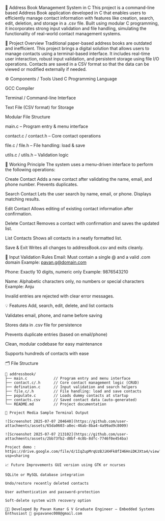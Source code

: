 📒 Address Book Management System in C This project is a command-line based Address Book application developed in C that enables users to efficiently manage contact information with features like creation, search, edit, deletion, and storage in a .csv file. Built using modular C programming, it incorporates strong input validation and file handling, simulating the functionality of real-world contact management systems.

📌 Project Overview Traditional paper-based address books are outdated and inefficient. This project brings a digital solution that allows users to manage contacts using a terminal-based interface. It includes real-time user interaction, robust input validation, and persistent storage using file I/O operations. Contacts are saved in a CSV format so that the data can be viewed or modified externally if needed.

⚙️ Components / Tools Used C Programming Language

GCC Compiler

Terminal / Command-line Interface

Text File (CSV format) for Storage

Modular File Structure

main.c – Program entry & menu interface

contact.c / contact.h – Core contact operations

file.c / file.h – File handling: load & save

utils.c / utils.h – Validation logic

🧠 Working Principle The system uses a menu-driven interface to perform the following operations:

Create Contact Adds a new contact after validating the name, email, and phone number. Prevents duplicates.

Search Contact Lets the user search by name, email, or phone. Displays matching results.

Edit Contact Allows editing of existing contact information after confirmation.

Delete Contact Removes a contact with confirmation and saves the updated list.

List Contacts Shows all contacts in a neatly formatted list.

Save & Exit Writes all changes to addressBook.csv and exits cleanly.

🔐 Input Validation Rules Email: Must contain a single @ and a valid .com domain Example: pavan.g@domain.com

Phone: Exactly 10 digits, numeric only Example: 9876543210

Name: Alphabetic characters only, no numbers or special characters Example: Anju

Invalid entries are rejected with clear error messages.

💡 Features Add, search, edit, delete, and list contacts

Validates email, phone, and name before saving

Stores data in .csv file for persistence

Prevents duplicate entries (based on email/phone)

Clean, modular codebase for easy maintenance

Supports hundreds of contacts with ease

🗂️ File Structure

```plaintext
📁 addressbook/
├── main.c            // Program entry and menu interface
├── contact.c/.h      // Core contact management logic (CRUD)
├── defination.c      // Input validation and search helpers
├── file.c/.h         // File handling: load and save contacts
├── populate.c        // Loads dummy contacts at startup
├── contacts.csv      // Saved contact data (auto-generated)
└── README.md         // Project documentation

📸 Project Media Sample Terminal Output

![Screenshot 2025-07-07 204640](https://github.com/user-attachments/assets/65da0603-a8ec-46ab-8ba4-4a99ad9c8009)

![Screenshot 2025-07-07 213102](https://github.com/user-attachments/assets/2bb73fb2-d8bf-4c8b-8dfc-7746f0e454ba)

Project demo : https://drive.google.com/file/d/1IqZupMrqUzBJiKHFk8fIH6HniDKJXta4/view?usp=sharing

📈 Future Improvements GUI version using GTK or ncurses

SQLite or MySQL database integration

Undo/restore recently deleted contacts

User authentication and password-protection

Soft-delete system with recovery option

👩‍💻 Developed By Pavan Kumar G V Graduate Engineer – Embedded Systems Enthusiast 📧 gvpavanec008@gmail.com

